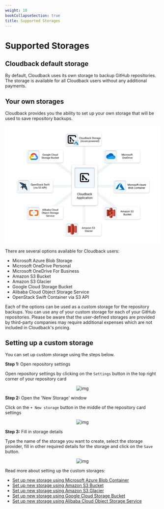 ```yaml
---
weight: 10
bookCollapseSection: true
title: Supported Storages
---
```


# Supported Storages

## Cloudback default storage

By default, Cloudback uses its own storage to backup GitHub repositories. The storage is available for all Cloudback users without any additional payments.

## Your own storages

Cloudback provides you the ability to set up your own storage that will be used to save repository backups.

![supported-storages](/static/storages.svg)

There are several options available for Cloudback users:

 - Microsoft Azure Blob Storage
 - Microsoft OneDrive Personal
 - Microsoft OneDrive For Business
 - Amazon S3 Bucket
 - Amazon S3 Glacier
 - Google Cloud Storage Bucket
 - Alibaba Cloud Object Storage Service
 - OpenStack Swift Container via S3 API

Each of the options can be used as a custom storage for the repository backups. You can use any of your custom storage for each of your GitHub repositories. Please be aware that the user-defined storages are provided by third-party companies may require additional expenses which are not included in Cloudback's pricing.

## Setting up a custom storage

You can set up custom storage using the steps below. 

**Step 1:** Open repository settings

Open repository settings by clicking on the `Settings` button in the top right corner of your repository card

<p align="center">
  <img src="https://github.com/cloudback/docs/blob/master/static/custom_storage_screeshot1.png?raw=true" alt="img" class="screenshot">
</p>

**Step 2:** Open the 'New Storage' window

Click on the `+ New storage` button in the middle of the repository card settings

<p align="center">
  <img src="https://github.com/cloudback/docs/blob/master/static/custom_storage_screeshot2.png?raw=true" alt="img" class="screenshot">
</p>

**Step 3:** Fill in storage details

Type the name of the storage you want to create, select the storage provider, fill in other required details for the storage and click on the `Save` button.

<p align="center">
  <img src="https://github.com/cloudback/docs/blob/master/static/custom_storage_screeshot3.png?raw=true" alt="img" class="screenshot">
</p>

Read more about setting up the custom storages:

 - [Set up new storage using Microsoft Azure Blob Container](https://docs.cloudback.it/custom-storages/microsoft-azure-blob-container/)
 - [Set up new storage using Amazon S3 Bucket](https://docs.cloudback.it/custom-storages/amazon-s3-bucket/)
 - [Set up new storage using Amazon S3 Glacier](https://docs.cloudback.it/custom-storages/amazon-s3-glacier/)
 - [Set up new storage using Google Cloud Storage Bucket](https://docs.cloudback.it/custom-storages/google-cloud/)
 - [Set up new storage using Alibaba Cloud Object Storage Service](https://docs.cloudback.it/custom-storages/alibaba-cloud/)
